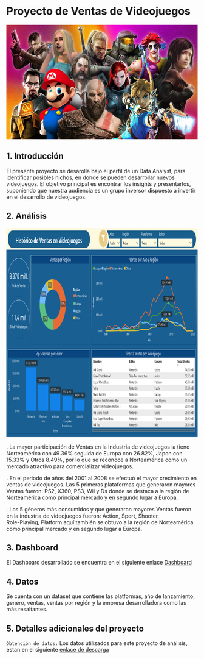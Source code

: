 # Proyecto de Ventas de Videojuegos

<p align=center>
<img src="src\logo.png" height="300" weight="300">
</p>


## **1. Introducción**

El presente proyecto se desarolla bajo el perfil de un Data Analyst, para identificar posibles nichos, en donde se pueden desarrollar nuevos videojuegos. El objetivo principal es encontrar los insights y presentarlos, suponiendo que nuestra audiencia es un grupo inversor dispuesto a invertir en el desarrollo de videojuegos.


## **2. Análisis**

<p align=center>
<img src="src\dashboard.png" height="550" weight="650">
</p>


. La mayor participación de Ventas en la Industria de videojuegos la tiene Norteamérica con 49.36% seguida de Europa con 26.82%, Japon con 15.33% y Otros 8.49%, por lo que se reconoce a Norteamérica como un mercado atractivo para comercializar videojuegos.

. En el periodo de años del 2001 al 2008 se efectuó el mayor crecimiento en ventas de videojuegos. Las 5 primeras plataformas que generaron mayores Ventas fueron: PS2, X360, PS3, Wii y Ds  donde se destaca a la región de Norteamérica como principal mercado y en segundo lugar a Europa.

. Los 5 géneros más consumidos y que generaron mayores Ventas fueron en la industria de videojuegos fueron:  Action, Sport, Shooter,     
Role-Playing, Platform  aquí también se obtuvo a la región de Norteamérica como principal mercado y en segundo lugar a Europa.


## **3. Dashboard**
El Dashboard desarrollado se encuentra en el siguiente enlace [Dashboard]()


## **4. Datos**

Se cuenta con un dataset que contiene las platformas, año de lanzamiento, genero, ventas, ventas por región y la empresa desarrolladora como las más resaltantes.


## **5. Detalles adicionales del proyecto**

`Obtención de datos:` Los datos utilizados para este proyecto de análisis, estan en el siguiente [enlace de descarga](https://drive.google.com/drive/folders/1k7hHtI3bGQ9UykEvdEwnRecXJAwQBaQQ?usp=sharing) 
